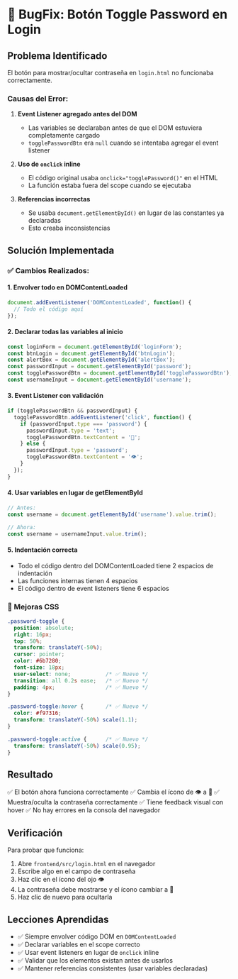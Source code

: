 # 🐛 BugFix: Botón Toggle Password en Login

## Problema Identificado

El botón para mostrar/ocultar contraseña en `login.html` no funcionaba correctamente.

### Causas del Error:

1. **Event Listener agregado antes del DOM**
   - Las variables se declaraban antes de que el DOM estuviera completamente cargado
   - `togglePasswordBtn` era `null` cuando se intentaba agregar el event listener
   
2. **Uso de `onclick` inline**
   - El código original usaba `onclick="togglePassword()"` en el HTML
   - La función estaba fuera del scope cuando se ejecutaba
   
3. **Referencias incorrectas**
   - Se usaba `document.getElementById()` en lugar de las constantes ya declaradas
   - Esto creaba inconsistencias

## Solución Implementada

### ✅ Cambios Realizados:

#### 1. **Envolver todo en DOMContentLoaded**
```javascript
document.addEventListener('DOMContentLoaded', function() {
  // Todo el código aquí
});
```

#### 2. **Declarar todas las variables al inicio**
```javascript
const loginForm = document.getElementById('loginForm');
const btnLogin = document.getElementById('btnLogin');
const alertBox = document.getElementById('alertBox');
const passwordInput = document.getElementById('password');
const togglePasswordBtn = document.getElementById('togglePasswordBtn');
const usernameInput = document.getElementById('username');
```

#### 3. **Event Listener con validación**
```javascript
if (togglePasswordBtn && passwordInput) {
  togglePasswordBtn.addEventListener('click', function() {
    if (passwordInput.type === 'password') {
      passwordInput.type = 'text';
      togglePasswordBtn.textContent = '🙈';
    } else {
      passwordInput.type = 'password';
      togglePasswordBtn.textContent = '👁️';
    }
  });
}
```

#### 4. **Usar variables en lugar de getElementById**
```javascript
// Antes:
const username = document.getElementById('username').value.trim();

// Ahora:
const username = usernameInput.value.trim();
```

#### 5. **Indentación correcta**
- Todo el código dentro del DOMContentLoaded tiene 2 espacios de indentación
- Las funciones internas tienen 4 espacios
- El código dentro de event listeners tiene 6 espacios

### 🎨 Mejoras CSS

```css
.password-toggle {
  position: absolute;
  right: 16px;
  top: 50%;
  transform: translateY(-50%);
  cursor: pointer;
  color: #6b7280;
  font-size: 18px;
  user-select: none;           /* ✅ Nuevo */
  transition: all 0.2s ease;   /* ✅ Nuevo */
  padding: 4px;                /* ✅ Nuevo */
}

.password-toggle:hover {       /* ✅ Nuevo */
  color: #f97316;
  transform: translateY(-50%) scale(1.1);
}

.password-toggle:active {      /* ✅ Nuevo */
  transform: translateY(-50%) scale(0.95);
}
```

## Resultado

✅ El botón ahora funciona correctamente
✅ Cambia el ícono de 👁️ a 🙈
✅ Muestra/oculta la contraseña correctamente
✅ Tiene feedback visual con hover
✅ No hay errores en la consola del navegador

## Verificación

Para probar que funciona:

1. Abre `frontend/src/login.html` en el navegador
2. Escribe algo en el campo de contraseña
3. Haz clic en el ícono del ojo 👁️
4. La contraseña debe mostrarse y el ícono cambiar a 🙈
5. Haz clic de nuevo para ocultarla

## Lecciones Aprendidas

- ✅ Siempre envolver código DOM en `DOMContentLoaded`
- ✅ Declarar variables en el scope correcto
- ✅ Usar event listeners en lugar de `onclick` inline
- ✅ Validar que los elementos existan antes de usarlos
- ✅ Mantener referencias consistentes (usar variables declaradas)
